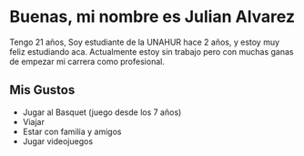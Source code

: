 <h1>Buenas, mi nombre es Julian Alvarez</h1>
Tengo 21 años, Soy estudiante de la UNAHUR hace 2 años, y estoy muy feliz estudiando aca.
Actualmente estoy sin trabajo pero con muchas ganas de empezar mi carrera como profesional.
<h2>Mis Gustos</h2>
<ul>
  <li>Jugar al Basquet (juego desde los 7 años) </li>
  <li>Viajar</li>
  <li>Estar con familia y amigos</li>
  <li>Jugar videojuegos</li>
</ul>
